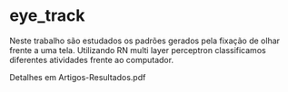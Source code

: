 # eye_track
Neste trabalho são estudados os padrões gerados pela fixação de olhar frente a uma tela. Utilizando RN multi layer perceptron classificamos diferentes atividades frente ao computador.

Detalhes em Artigos-Resultados.pdf
